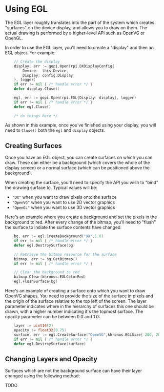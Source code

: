 
# Using EGL

The EGL layer roughly translates into the part of the system which creates
"surfaces" on the device display, and allows you to draw on them. The actual
drawing is performed by a higher-level API such as OpenVG or OpenGL.

In order to use the EGL layer, you'll need to create a "display" and then an
EGL object. For example:

```go
	// Create the display
    display, err := gopi.Open(rpi.DXDisplayConfig{
		Device:  this.Device,
		Display: config.Display,
	}, logger)
	if err != nil { /* handle error */ }
	defer display.Close()

	egl, err := gopi.Open(rpi.EGL{Display: display}, logger)
	if err != nil { /* handle error */ }
	defer egl.Close()
	
	/* do things here */
```

As shown in this example, once you've finished using your display, you will need
to `Close()` both the `egl` and `display` objects.

## Creating Surfaces

Once you have an EGL object, you can create surfaces on which you can draw. These
can either be a background (which covers the whole of the display screen) or
a normal surface (which can be positioned above the background).

When creating the surface, you'll need to specify the API you wish to "bind"
the drawing surface to. Typical values will be:

  * `"DX"` when you want to draw pixels onto the surface
  * `"OpenVG"` when you want to use 2D vector graphics
  * `"OpenGL"` when you want to use 3D vector graphics
  
Here's an example where you create a background and set the pixels in the
background to red. After every change of the bitmap, you'll need to "flush" the
surface to indiate the surface contents have changed:

```go
	bg, err := egl.CreateBackground("DX",1.0)
	if err != nil { /* handle error */ }
	defer egl.DestroySurface(bg)
	
	// Retrieve the bitmap resource for the surface
	bitmap, err := bg.GetBitmap()
	if err != nil { /* handle error */ }

	// Clear the background to red
	bitmap.Clear(khronos.EGLColorRed)
	egl.FlushSurface(bg)
```

Here's an example of creating a surface onto which you want to draw OpenVG
shapes. You need to provide the size of the surface in pixels and the origin
of the surface relative to the top left of the screen. The layer parameter
indicates where in the hierarchy of surfaces this one should be drawn, with
a higher number indicating it's the topmost surface.  The opacity parameter
can be between 0.0 and 1.0:

```go
    layer := uint16(2)
	opacity := float32(0.75)
	surface, err := egl.CreateSurface("OpenVG",khronos.EGLSize{ 200, 200 },khronos.EGLPoint{ 50, 50 },layer,opacity)
	if err != nil { /* handle error */ }
	defer egl.DestroySurface(surface)
```

## Changing Layers and Opacity

Surfaces which are not the background surface can have their layer changed using
the following method:

TODO


